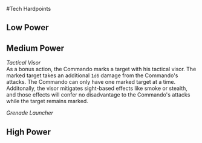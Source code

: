 #Tech Hardpoints

## Low Power

## Medium Power

_Tactical Visor_  
As a bonus action, the Commando marks a target with his tactical visor. The marked target takes an additional `1d6` damage from the Commando's attacks. The Commando can only have one marked target at a time. Additonally, the visor mitigates sight-based effects like smoke or stealth, and those effects will confer no disadvantage to the Commando's attacks while the target remains marked.

_Grenade Launcher_  


## High Power